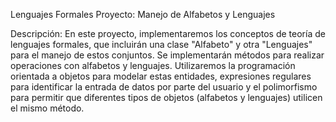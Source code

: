 Lenguajes Formales
Proyecto: Manejo de Alfabetos y Lenguajes

Descripción:
En este proyecto, implementaremos los conceptos de teoría de lenguajes formales, que incluirán una clase "Alfabeto" y otra "Lenguajes" para el manejo de estos conjuntos. Se implementarán métodos para realizar operaciones con alfabetos y lenguajes.
Utilizaremos la programación orientada a objetos para modelar estas entidades, expresiones regulares para identificar la entrada de datos por parte del usuario y el polimorfismo para permitir que diferentes tipos de objetos (alfabetos y lenguajes) utilicen el mismo método.
